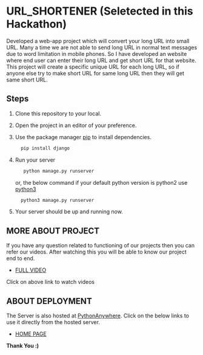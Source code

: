 # URL_SHORTENER (Seletected in this Hackathon)

Developed a  web-app project which will convert your long URL into small URL. Many a time we are not able to send long URL in normal text messages due to word limitation in mobile phones. So I have developed an website where end user can enter their long URL and get short URL for that website.
This project will create a specific unique URL for each long URL, so if anyone else try to make short URL for same long URL then they will get same short URL.


## Steps

1. Clone this repository to your local.

2. Open the project in an editor of your preference.

3. Use the package manager [pip](https://pip.pypa.io/en/stable/) to install dependencies.

    ```bash
      pip install django
    ```
4. Run your server

   ```bash
      python manage.py runserver 
    ```
   or, the below command if your default python version is python2 use [python3](https://www.python.org/downloads/)

    ```bash
      python3 manage.py runserver 
    ```

5. Your server should be up and running now.


  
## MORE ABOUT PROJECT

If you have any question related to functioning of our projects then you can refer our videos. After watching this you will be able to know our project end to end.

+ [FULL VIDEO](https://www.youtube.com/watch?v=6VaF5Sr9ppg&t=55s)


Click on above link to watch videos

## ABOUT DEPLOYMENT

   The Server is also hosted at [PythonAnywhere](https://www.pythonanywhere.com/). Click on the below links to use it directly from the hosted server.
   
   + [HOME PAGE](http://kaleyra.pythonanywhere.com/)

               


   **Thank You :)**
   
